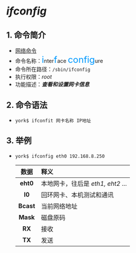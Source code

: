 # *ifconfig*

## 1. 命令简介

- <u>网络命令</u>
- 命令名称：<font color=#0099ff size=5>i</font>nter<font color=#0099ff size=5>f</font>ace <font color=#0099ff size=5>config</font>ure
- 命令所在路径：`/sbin/ifconfig`
- 执行权限：*root*
- 功能描述：***查看和设置网卡信息***

## 2. 命令语法

- `york$ ifconfit 网卡名称 IP地址`

## 3. 举例

- `york$ ifconfig eth0 192.168.8.250`

    | 数据 | 释义 |
    | :---: | :--- |
    | **eht0** | 本地网卡，往后是 *eth1, eht2* ... |
    | **l0** | 回环网卡、本机测试和通讯 |
    | **Bcast** | 当前网络地址 |
    | **Mask** | 磁盘原码 |
    | **RX** | 接收 |
    | **TX** | 发送 |
